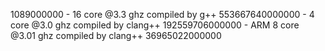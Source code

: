 1089000000 - 16 core @3.3 ghz compiled by g++ 
553667640000000 - 4 core @3.0 ghz compiled by clang++
192559706000000 - ARM 8 core @3.01 ghz compiled by clang++ 
36965022000000
